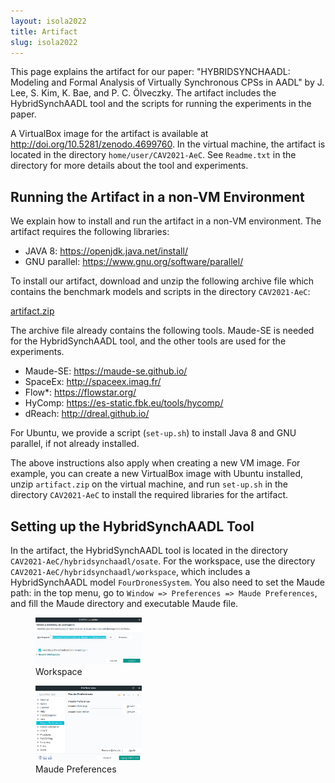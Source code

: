 ```yaml
---
layout: isola2022
title: Artifact 
slug: isola2022
---
```

<p>
This page explains the artifact for our paper: "HYBRIDSYNCHAADL: Modeling and
Formal Analysis of Virtually Synchronous CPSs in AADL" by J. Lee, S. Kim, K.
Bae, and P. C. Ölveczky. The artifact includes the HybridSynchAADL tool and the
scripts for running the experiments in the paper.
</p>
<p>
A VirtualBox image for the artifact is available at
<a href="http://doi.org/10.5281/zenodo.4699760">http://doi.org/10.5281/zenodo.4699760</a>. In the virtual machine, the artifact is
located in the directory <code>home/user/CAV2021-AeC</code>. See <code>Readme.txt</code> in the
directory for more details about the tool and experiments.
</p>

<h2>Running the Artifact in a non-VM Environment</h2>
<p>
We explain how to install and run the artifact in a non-VM environment. The artifact requires the following libraries:
</p>

* JAVA 8: <a href="https://openjdk.java.net/install/">https://openjdk.java.net/install/</a>
* GNU parallel: <a href="https://www.gnu.org/software/parallel/">https://www.gnu.org/software/parallel/</a>
<p>
To install our artifact, download and unzip the following archive file which
contains the benchmark models and scripts in the directory <code>CAV2021-AeC</code>: 
</p>
<p>
<a href="https://www.dropbox.com/sh/yqdb2vkkf2clhti/AACCsILskApL3s8MsBHN52sPa?dl=0">artifact.zip</a>
</p>

<p>
The archive file already contains the following tools. Maude-SE is needed for
the HybridSynchAADL tool, and the other tools are used for the experiments.
</p>

* Maude-SE: <a href="https://maude-se.github.io/">https://maude-se.github.io/</a>
* SpaceEx: <a href="http://spaceex.imag.fr/">http://spaceex.imag.fr/</a>
* Flow\*: <a href="https://flowstar.org/">https://flowstar.org/</a>
* HyComp: <a href="https://es-static.fbk.eu/tools/hycomp/">https://es-static.fbk.eu/tools/hycomp/</a>
* dReach: <a href="http://dreal.github.io/">http://dreal.github.io/</a>

<p>
For Ubuntu, we provide a script (<code>set-up.sh</code>) to install Java 8 and GNU
parallel, if not already installed.
</p>

<p>
The above instructions also apply when creating a new VM image. For example,
you can create a new VirtualBox image with Ubuntu installed,  unzip
<code>artifact.zip</code> on the virtual machine, and run <code>set-up.sh</code> in the directory
<code>CAV2021-AeC</code> to install the required libraries for the artifact.
</p>


<h2>Setting up the HybridSynchAADL Tool</h2>
<p>
In the artifact, the HybridSynchAADL tool is located in the directory
<code>CAV2021-AeC/hybridsynchaadl/osate</code>. For the workspace, use the directory
<code>CAV2021-AeC/hybridsynchaadl/workspace</code>, which includes a HybridSynchAADL model
<code>FourDronesSystem</code>. You also need to set the Maude path: in the top menu, go to
<code>Window => Preferences => Maude Preferences</code>, and fill the Maude directory and
executable Maude file.
</p>



<figure>
<img src="../images/workspace.png" width="40%" height="40%">
<figcaption style="font-size: 14px">Workspace</figcaption>
</figure>
<figure>
<img src="../images/maude_preferences.png" width="40%" height="40%">
<figcaption style="font-size: 14px">Maude Preferences</figcaption>
</figure>

<br />
<br />
